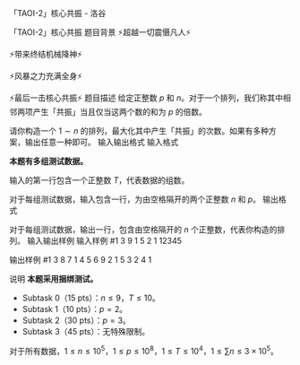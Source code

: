 



「TAOI-2」核心共振 - 洛谷














「TAOI-2」核心共振
题目背景
⚡超越一切震慑凡人⚡

⚡带来终结机械降神⚡

⚡风暴之力充满全身⚡

⚡最后一击核心共振⚡
题目描述
给定正整数 $p$ 和 $n$。对于一个排列，我们称其中相邻两项产生「共振」当且仅当这两个数的和为 $p$ 的倍数。

请你构造一个 $1 \sim n$ 的排列，最大化其中产生「共振」的次数。如果有多种方案，输出任意一种即可。
输入输出格式
输入格式

**本题有多组测试数据。**

输入的第一行包含一个正整数 $T$，代表数据的组数。

对于每组测试数据，输入包含一行，为由空格隔开的两个正整数 $n$ 和 $p$。
输出格式

对于每组测试数据，输出一行，包含由空格隔开的 $n$ 个正整数，代表你构造的排列。
输入输出样例
输入样例 #1
3
9 1
5 2
1 12345

输出样例 #1
3 8 7 1 4 5 6 9 2
1 5 3 2 4
1

说明
**本题采用捆绑测试。**

+ Subtask 0（15 pts）：$n \leq 9$，$T \le 10$。
+ Subtask 1（10 pts）：$p = 2$。
+ Subtask 2（30 pts）：$p = 3$。
+ Subtask 3（45 pts）：无特殊限制。

对于所有数据，$1 \leq n \leq 10^5$，$1 \leq p \leq 10^8$，$1 \leq T \leq 10^4$，$1 \leq \sum n \leq 3\times 10^5$。







